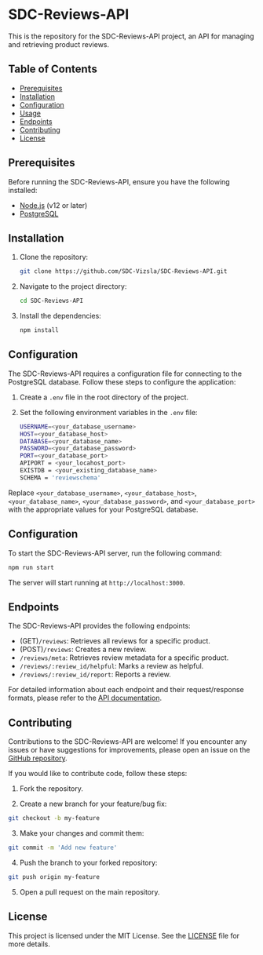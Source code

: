 # SDC-Reviews-API
This is the repository for the SDC-Reviews-API project, an API for managing and retrieving product reviews.

## Table of Contents
- [Prerequisites](#prerequisites)
- [Installation](#installation)
- [Configuration](#configuration)
- [Usage](#usage)
- [Endpoints](#endpoints)
- [Contributing](#contributing)
- [License](#license)

## Prerequisites
Before running the SDC-Reviews-API, ensure you have the following installed:

- [Node.js](https://nodejs.org) (v12 or later)
- [PostgreSQL](https://www.postgresql.org)

## Installation
1. Clone the repository:

   ```bash
   git clone https://github.com/SDC-Vizsla/SDC-Reviews-API.git
   ```
2. Navigate to the project directory:

   ```bash
   cd SDC-Reviews-API
   ```
3. Install the dependencies:
	```bash
	npm install
	```

## Configuration
The SDC-Reviews-API requires a configuration file for connecting to the PostgreSQL database. Follow these steps to configure the application:

1.  Create a `.env` file in the root directory of the project.

2.  Set the following environment variables in the `.env` file:
	```bash
	USERNAME=<your_database_username>
	HOST=<your_database_host>
	DATABASE=<your_database_name>
	PASSWORD=<your_database_password>
	PORT=<your_database_port>
	APIPORT = <your_locahost_port>
	EXISTDB = <your_existing_database_name>
	SCHEMA = 'reviewschema'
	```
Replace `<your_database_username>`, `<your_database_host>`, `<your_database_name>`, `<your_database_password>`, and `<your_database_port>` with the appropriate values for your PostgreSQL database.

## Configuration
To start the SDC-Reviews-API server, run the following command:
```bash
npm run start
```
The server will start running at `http://localhost:3000`.

## Endpoints
The SDC-Reviews-API provides the following endpoints:

-   (GET)`/reviews`: Retrieves all reviews for a specific product.
-   (POST)`/reviews`: Creates a new review.
-   `/reviews/meta`: Retrieves review metadata for a specific product.
-   `/reviews/:review_id/helpful`: Marks a review as helpful.
-   `/reviews/:review_id/report`: Reports a review.

For detailed information about each endpoint and their request/response formats, please refer to the [API documentation](https://chat.openai.com/c/docs/api.md).

## Contributing
Contributions to the SDC-Reviews-API are welcome! If you encounter any issues or have suggestions for improvements, please open an issue on the [GitHub repository](https://github.com/SDC-Vizsla/SDC-Reviews-API/issues).

If you would like to contribute code, follow these steps:

1.  Fork the repository.

2.  Create a new branch for your feature/bug fix:

```bash
git checkout -b my-feature
```
3.  Make your changes and commit them:
```bash
git commit -m 'Add new feature'
```
4.  Push the branch to your forked repository:
```bash
git push origin my-feature
```
5.  Open a pull request on the main repository.

## License
This project is licensed under the MIT License. See the [LICENSE](https://chat.openai.com/c/LICENSE) file for more details.